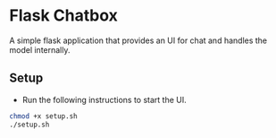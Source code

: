 # Flask Chatbox

A simple flask application that provides an UI for chat and handles the model internally.

## Setup

* Run the following instructions to start the UI.
```bash
chmod +x setup.sh
./setup.sh
```